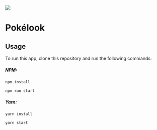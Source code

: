 <a href="https://github.com/eatpiern/pokelook">

  <img align="center" src="https://github-readme-stats.vercel.app/api/pin/?username=eatpiern&repo=Pokélook&theme=material-palenight" />

</a>




	
# Pokélook

## Usage

To run this app, clone this repository and run the following commands:

<h5>NPM: </h5>
  
  `npm install`

  `npm run start`

<h5>Yarn: </h5>
  
  `yarn install`
  
  `yarn start`
